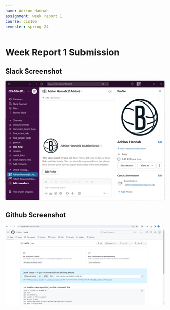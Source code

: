 ```yaml
---
name: Adrion Hannah
assignment: week report 1
course: cis106
semester: spring 24
---
```


# Week Report 1 Submission

## Slack Screenshot

![slack](slack.png)

## Github Screenshot

![github](github.png)
